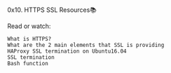 0x10. HTTPS SSL
Resources📚

Read or watch:

    What is HTTPS?
    What are the 2 main elements that SSL is providing
    HAProxy SSL termination on Ubuntu16.04
    SSL termination
    Bash function
